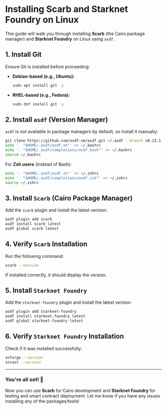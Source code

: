 # **Installing Scarb and Starknet Foundry on Linux**

This guide will walk you through installing **Scarb** (the Cairo package manager) and **Starknet Foundry** on Linux using `asdf`.

## **1. Install Git**
Ensure Git is installed before proceeding:

- **Debian-based (e.g., Ubuntu):**  
  ```sh
  sudo apt install git -y
  ```
- **RHEL-based (e.g., Fedora):**  
  ```sh
  sudo dnf install git -y
  ```

## **2. Install `asdf` (Version Manager)**
`asdf` is not available in package managers by default, so install it manually:

```sh
git clone https://github.com/asdf-vm/asdf.git ~/.asdf --branch v0.13.1
echo '. "$HOME/.asdf/asdf.sh"' >> ~/.bashrc
echo '. "$HOME/.asdf/completions/asdf.bash"' >> ~/.bashrc
source ~/.bashrc
```

For **Zsh users** (instead of Bash):

```sh
echo '. "$HOME/.asdf/asdf.sh"' >> ~/.zshrc
echo '. "$HOME/.asdf/completions/asdf.zsh"' >> ~/.zshrc
source ~/.zshrc
```

## **3. Install `Scarb` (Cairo Package Manager)**
Add the `scarb` plugin and install the latest version:

```sh
asdf plugin add scarb
asdf install scarb latest
asdf global scarb latest
```

## **4. Verify `Scarb` Installation**
Run the following command:

```sh
scarb --version
```

If installed correctly, it should display the version.

## **5. Install `Starknet Foundry`**
Add the `starknet-foundry` plugin and install the latest version:

```sh
asdf plugin add starknet-foundry
asdf install starknet-foundry latest
asdf global starknet-foundry latest
```

## **6. Verify `Starknet Foundry` Installation**
Check if it was installed successfully:

```sh
snforge --version
sncast --version
```

---

### **You're all set! 🚀**
Now you can use **Scarb** for Cairo development and **Starknet Foundry** for testing and smart contract deployment. Let me know if you have any issues installing any of the packages/tools!
